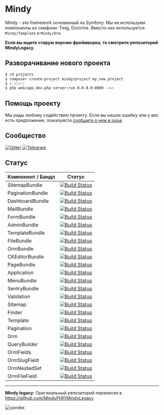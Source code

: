 # Mindy

Mindy - это framework основанный на Symfony. Мы не используем компоненты из симфони: Twig, Doctrine. Вместо них используется `Mindy/Template` и `Mindy/Orm`.

**Если вы ищите старую версию фреймворка, то смотрите репозиторий MindyLegacy.**

## Разворачивание нового проекта

```bash
$ cd projects
$ composer create-project mindy/project my_new_project
$ # Start
$ php web/app_dev.php server:run 0.0.0.0:8000 -vvv
```

## Помощь проекту

Мы рады любому содействию проекту. Если вы нашли ошибку или у вас есть предложение, пожалуйста [сообщите о нем в issue](https://github.com/MindyPHP/Mindy/issues/new)

## Сообщество

[![Gitter](https://badges.gitter.im/MindyPHP/Mindy.svg)](https://gitter.im/MindyPHP/Mindy?utm_source=badge&utm_medium=badge&utm_campaign=pr-badge)
[![Telegram](https://img.shields.io/badge/join-telegram-blue.svg?maxAge=2592000)](https://t.me/mindyphp)


## Статус

| Компонент / Бандл     | Статус        |
| ------------- |:-------------:|
| SitemapBundle | [![Build Status](https://travis-ci.org/MindyPHP/SitemapBundle.svg?branch=master)](https://travis-ci.org/MindyPHP/SitemapBundle) |
| PaginationBundle | [![Build Status](https://travis-ci.org/MindyPHP/PaginationBundle.svg?branch=master)](https://travis-ci.org/MindyPHP/PaginationBundle) |
| DashboardBundle | [![Build Status](https://travis-ci.org/MindyPHP/DashboardBundle.svg?branch=master)](https://travis-ci.org/MindyPHP/DashboardBundle) |
| MailBundle | [![Build Status](https://travis-ci.org/MindyPHP/MailBundle.svg?branch=master)](https://travis-ci.org/MindyPHP/MailBundle) |
| FormBundle | [![Build Status](https://travis-ci.org/MindyPHP/FormBundle.svg?branch=master)](https://travis-ci.org/MindyPHP/FormBundle) |
| AdminBundle | [![Build Status](https://travis-ci.org/MindyPHP/AdminBundle.svg?branch=master)](https://travis-ci.org/MindyPHP/AdminBundle) |
| TemplateBundle | [![Build Status](https://travis-ci.org/MindyPHP/TemplateBundle.svg?branch=master)](https://travis-ci.org/MindyPHP/TemplateBundle) |
| FileBundle | [![Build Status](https://travis-ci.org/MindyPHP/FileBundle.svg?branch=master)](https://travis-ci.org/MindyPHP/FileBundle) |
| OrmBundle | [![Build Status](https://travis-ci.org/MindyPHP/OrmBundle.svg?branch=master)](https://travis-ci.org/MindyPHP/OrmBundle) |
| CKEditorBundle | [![Build Status](https://travis-ci.org/MindyPHP/CKEditorBundle.svg?branch=master)](https://travis-ci.org/MindyPHP/CKEditorBundle) |
| PageBundle | [![Build Status](https://travis-ci.org/MindyPHP/PageBundle.svg?branch=master)](https://travis-ci.org/MindyPHP/PageBundle) |
| Application | [![Build Status](https://travis-ci.org/MindyPHP/Application.svg?branch=master)](https://travis-ci.org/MindyPHP/Application) |
| MenuBundle | [![Build Status](https://travis-ci.org/MindyPHP/MenuBundle.svg?branch=master)](https://travis-ci.org/MindyPHP/MenuBundle) |
| SentryBundle | [![Build Status](https://travis-ci.org/MindyPHP/SentryBundle.svg?branch=master)](https://travis-ci.org/MindyPHP/SentryBundle) |
| Validation | [![Build Status](https://travis-ci.org/MindyPHP/Validation.svg?branch=master)](https://travis-ci.org/MindyPHP/Validation) |
| Sitemap | [![Build Status](https://travis-ci.org/MindyPHP/Sitemap.svg?branch=master)](https://travis-ci.org/MindyPHP/Sitemap) |
| Finder | [![Build Status](https://travis-ci.org/MindyPHP/Finder.svg?branch=master)](https://travis-ci.org/MindyPHP/Finder) |
| Template | [![Build Status](https://travis-ci.org/MindyPHP/Template.svg?branch=master)](https://travis-ci.org/MindyPHP/Template) |
| Pagination | [![Build Status](https://travis-ci.org/MindyPHP/Pagination.svg?branch=master)](https://travis-ci.org/MindyPHP/Pagination) |
| Orm | [![Build Status](https://travis-ci.org/MindyPHP/Orm.svg?branch=master)](https://travis-ci.org/MindyPHP/Orm) |
| QueryBuilder | [![Build Status](https://travis-ci.org/MindyPHP/QueryBuilder.svg?branch=master)](https://travis-ci.org/MindyPHP/QueryBuilder) |
| OrmFields | [![Build Status](https://travis-ci.org/MindyPHP/OrmFields.svg?branch=master)](https://travis-ci.org/MindyPHP/OrmFields) |
| OrmSlugField | [![Build Status](https://travis-ci.org/MindyPHP/OrmSlugField.svg?branch=master)](https://travis-ci.org/MindyPHP/OrmSlugField) |
| OrmNestedSet | [![Build Status](https://travis-ci.org/MindyPHP/OrmNestedSet.svg?branch=master)](https://travis-ci.org/MindyPHP/OrmNestedSet) |
| OrmFileField | [![Build Status](https://travis-ci.org/MindyPHP/OrmFileField.svg?branch=master)](https://travis-ci.org/MindyPHP/OrmFileField) |

---

**Mindy legacy**: Оригинальный репозиторий перенесен в https://github.com/MindyPHP/MindyLegacy

![yandex](https://mc.yandex.ru/watch/43423684 "yandex")

